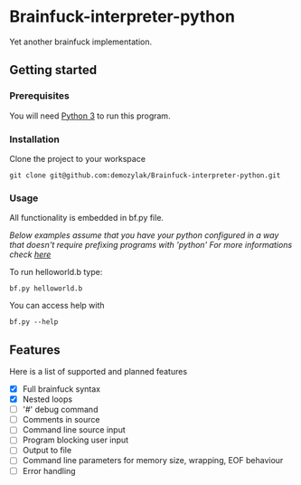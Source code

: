 # Brainfuck-interpreter-python
Yet another brainfuck implementation.

## Getting started

### Prerequisites
You will need [Python 3](https://www.python.org/) to run this program.

### Installation
Clone the project to your workspace
```
git clone git@github.com:demozylak/Brainfuck-interpreter-python.git
```
### Usage
All functionality is embedded in bf.py file.

*Below examples assume that you have your python configured in a way that doesn't require prefixing programs with 'python'
For more informations check [here](https://stackoverflow.com/questions/11472843/set-up-python-on-windows-to-not-type-python-in-cmd)* 

To run helloworld.b type:
```
bf.py helloworld.b
```

You can access help with
```
bf.py --help
```

## Features
Here is a list of supported and planned features
- [x] Full brainfuck syntax
- [x] Nested loops
- [ ] '#' debug command
- [ ] Comments in source
- [ ] Command line source input
- [ ] Program blocking user input
- [ ] Output to file
- [ ] Command line parameters for memory size, wrapping, EOF behaviour
- [ ] Error handling